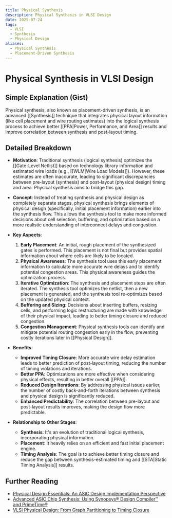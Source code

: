 ```yaml
---
title: Physical Synthesis
description: Physical Synthesis in VLSI Design
date: 2025-07-24
tags:
  - VLSI
  - Synthesis
  - Physical Design
aliases:
  - Physical Synthesis
  - Placement-Driven Synthesis
---
```


# Physical Synthesis in VLSI Design

## Simple Explanation (Gist)
Physical synthesis, also known as placement-driven synthesis, is an advanced [[Synthesis]] technique that integrates physical layout information (like cell placement and wire routing estimates) into the logical synthesis process to achieve better [[PPA|Power, Performance, and Area]] results and improve correlation between synthesis and post-layout timing.

## Detailed Breakdown

*   **Motivation**: Traditional synthesis (logical synthesis) optimizes the [[Gate-Level Netlist]] based on technology library information and estimated wire loads (e.g., [[WLM|Wire Load Models]]). However, these estimates are often inaccurate, leading to significant discrepancies between pre-layout (synthesis) and post-layout (physical design) timing and area. Physical synthesis aims to bridge this gap.

*   **Concept**: Instead of treating synthesis and physical design as completely separate stages, physical synthesis brings elements of physical design (specifically, initial placement information) earlier into the synthesis flow. This allows the synthesis tool to make more informed decisions about cell selection, buffering, and optimization based on a more realistic understanding of interconnect delays and congestion.

*   **Key Aspects**: 
    1.  **Early Placement**: An initial, rough placement of the synthesized gates is performed. This placement is not final but provides spatial information about where cells are likely to be located.
    2.  **Physical Awareness**: The synthesis tool uses this early placement information to calculate more accurate wire delays and to identify potential congestion areas. This physical awareness guides the optimization process.
    3.  **Iterative Optimization**: The synthesis and placement steps are often iterated. The synthesis tool optimizes the netlist, then a new placement is generated, and the synthesis tool re-optimizes based on the updated physical context.
    4.  **Buffering and Sizing**: Decisions about inserting buffers, resizing cells, and performing logic restructuring are made with knowledge of their physical impact, leading to better timing closure and reduced congestion.
    5.  **Congestion Management**: Physical synthesis tools can identify and mitigate potential routing congestion early in the flow, preventing costly iterations later in [[Physical Design]].

*   **Benefits**: 
    *   **Improved Timing Closure**: More accurate wire delay estimation leads to better prediction of post-layout timing, reducing the number of timing violations and iterations.
    *   **Better PPA**: Optimizations are more effective when considering physical effects, resulting in better overall [[PPA]].
    *   **Reduced Design Iterations**: By addressing physical issues earlier, the number of costly back-and-forth iterations between synthesis and physical design is significantly reduced.
    *   **Enhanced Predictability**: The correlation between pre-layout and post-layout results improves, making the design flow more predictable.

*   **Relationship to Other Stages**: 
    *   **Synthesis**: It's an evolution of traditional logical synthesis, incorporating physical information.
    *   **Placement**: It heavily relies on an efficient and fast initial placement engine.
    *   **Timing Analysis**: The goal is to achieve better timing closure and reduce the gap between synthesis-estimated timing and [[STA|Static Timing Analysis]] results.

## Further Reading

*   [Physical Design Essentials: An ASIC Design Implementation Perspective](https://www.amazon.com/Physical-Design-Essentials-Implementation-Perspective/dp/0387333817)
*   [Advanced ASIC Chip Synthesis: Using Synopsys® Design Compiler™ and PrimeTime®](https://www.amazon.com/Advanced-ASIC-Chip-Synthesis-Compiler/dp/0387257027)
*   [VLSI Physical Design: From Graph Partitioning to Timing Closure](https://www.amazon.com/VLSI-Physical-Design-Partitioning-Timing/dp/0471721426)